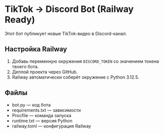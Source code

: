 # TikTok → Discord Bot (Railway Ready)

Этот бот публикует новые TikTok-видео в Discord-канал.

## Настройка Railway
1. Добавь переменную окружения `DISCORD_TOKEN` со значением токена твоего бота.
2. Деплой проекта через GitHub.
3. Railway автоматически соберёт окружение с Python 3.12.5.

## Файлы
- bot.py — код бота
- requirements.txt — зависимости
- Procfile — команда запуска
- runtime.txt — версия Python
- railway.toml — конфигурация Railway
